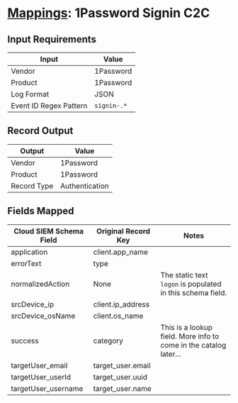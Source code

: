 # [Mappings](README.md): 1Password Signin C2C

## Input Requirements

|Input|Value|
|-----|-----|
|Vendor|1Password|
|Product|1Password|
|Log Format|JSON|
|Event ID Regex Pattern|`signin-.*`|

## Record Output

|Output|Value|
|------|-----|
|Vendor|1Password|
|Product|1Password|
|Record Type|Authentication|

## Fields Mapped

|Cloud SIEM Schema Field|Original Record Key|Notes|
|-----------------------|-------------------|-----|
|application|client.app_name||
|errorText|type||
|normalizedAction|None|The static text `logon` is populated in this schema field.|
|srcDevice_ip|client.ip_address||
|srcDevice_osName|client.os_name||
|success|category|This is a lookup field. More info to come in the catalog later...|
|targetUser_email|target_user.email||
|targetUser_userId|target_user.uuid||
|targetUser_username|target_user.name||

